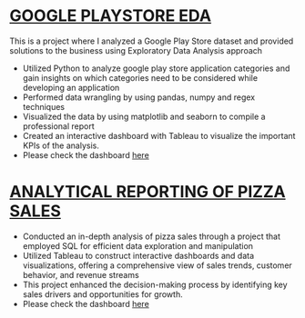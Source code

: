# [GOOGLE PLAYSTORE EDA](https://github.com/Bharathkumar-Tamilarasu/Python-Projects/blob/main/Exploratory-Data-Analysis-using-Python/Google%20Play%20Store%20Analysis.ipynb)

This is a project where I analyzed a Google Play Store dataset and provided solutions to the business using Exploratory Data Analysis approach

*	Utilized Python to analyze google play store application categories and gain insights on which categories need to be considered while developing an application
*	Performed data wrangling by using pandas, numpy and regex techniques
*	Visualized the data by using matplotlib and seaborn to compile a professional report
*	Created an interactive dashboard with Tableau to visualize the important KPIs of the analysis.
*	Please check the dashboard [here](https://public.tableau.com/app/profile/bharathkumar.tamilarasu/viz/GooglePlayStoreAnalysis_16966154021780/PlayStoreAnalysis)

# [ANALYTICAL REPORTING OF PIZZA SALES]()
  
*	Conducted an in-depth analysis of pizza sales through a project that employed SQL for efficient data exploration and manipulation
*	Utilized Tableau to construct interactive dashboards and data visualizations, offering a comprehensive view of sales trends, customer behavior, and revenue streams
*	This project enhanced the decision-making process by identifying key sales drivers and opportunities for growth.
*	Please check the dashboard [here](https://public.tableau.com/app/profile/bharathkumar.tamilarasu/viz/PizzaSales_16959016177880/Home)

